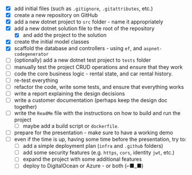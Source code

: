 - [x] add initial files (such as `.gitignore`, `.gitattributes`, etc.)
- [x] create a new repository on GitHub
- [x] add a new dotnet project to `src` folder - name it appropriately
- [x] add a new dotnet solution file to the root of the repository  
  - [x] and add the project to the solution
- [x] create the initial model classes
- [x] scaffold the database and controllers - using `ef`, and `aspnet-codegenerator`
- [ ] (optionally) add a new dotnet test project to `tests` folder
- [ ] manually test the project CRUD operations and ensure that they work
- [ ] code the core business logic - rental state, and car rental history.
- [ ] re-test everything
- [ ] refactor the code, write some tests, and ensure that everything works
- [ ] write a report explaining the design decisions
- [ ] write a customer documentation (perhaps keep the design doc together)
- [ ] write the `ReadMe` file with the instructions on how to build and run the project
  - [ ] maybe add a build script or `dockerfile`.
- [ ] prepare for the presentation - make sure to have a working demo
- [ ] even if the time is up, having some time before the presentation, try to:
  - [ ] add a simple deployment plan (`infra` and `.github` folders)
  - [ ] add some security features (e.g. `https`, `cors`, identity `jwt`, etc.)
  - [ ] expand the project with some additional features
  - [ ] deploy to DigitalOcean or Azure - or both (⌐■_■)

